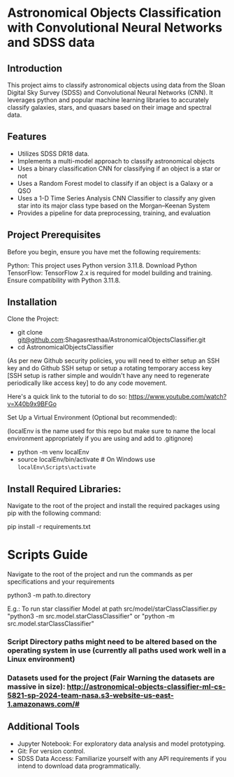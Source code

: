 # Astronomical Objects Classification with Convolutional Neural Networks and SDSS data

## Introduction

This project aims to classify astronomical objects using data from the Sloan Digital Sky Survey (SDSS) and Convolutional Neural Networks (CNN). It leverages python and popular machine learning libraries to accurately classify galaxies, stars, and quasars based on their image and spectral data.

## Features

- Utilizes SDSS DR18 data.
- Implements a multi-model approach to classify astronomical objects
- Uses a binary classification CNN for classifying if an object is a star or not
- Uses a Random Forest model to classify if an object is a Galaxy or a QSO
- Uses a 1-D Time Series Analysis CNN Classifier to classify any given star into its major class type based on the Morgan–Keenan System
- Provides a pipeline for data preprocessing, training, and evaluation

## Project Prerequisites

Before you begin, ensure you have met the following requirements:

Python: This project uses Python version 3.11.8. Download Python
TensorFlow: TensorFlow 2.x is required for model building and training. Ensure compatibility with Python 3.11.8.

## Installation

Clone the Project:

- git clone git@github.com:Shagasresthaa/AstronomicalObjectsClassifier.git
- cd AstronomicalObjectsClassifier

(As per new Github security policies, you will need to either setup an SSH key and do Github SSH setup or setup a rotating temporary access key [SSH setup is rather simple and wouldn't have any need to regenerate periodically like access key] to do any code movement.

Here's a quick link to the tutorial to do so: https://www.youtube.com/watch?v=X40b9x9BFGo

Set Up a Virtual Environment (Optional but recommended):

(localEnv is the name used for this repo but make sure to name the local environment appropriately if you are using and add to .gitignore)

- python -m venv localEnv
- source localEnv/bin/activate # On Windows use `localEnv\Scripts\activate`

## Install Required Libraries:

Navigate to the root of the project and install the required packages using pip with the following command:

pip install -r requirements.txt

# Scripts Guide

Navigate to the root of the project and run the commands as per specifications and your requirements

python3 -m path.to.directory

E.g.: To run star classifier Model at path src/model/starClassClassifier.py
    "python3 -m src.model.starClassClassifier" or "python -m src.model.starClassClassifier"

### Script Directory paths might need to be altered based on the operating system in use (currently all paths used work well in a Linux environment)

### Datasets used for the project (Fair Warning the datasets are massive in size): http://astronomical-objects-classifier-ml-cs-5821-sp-2024-team-nasa.s3-website-us-east-1.amazonaws.com/#


## Additional Tools

- Jupyter Notebook: For exploratory data analysis and model prototyping.
- Git: For version control.
- SDSS Data Access: Familiarize yourself with any API requirements if you intend to download data programmatically.
